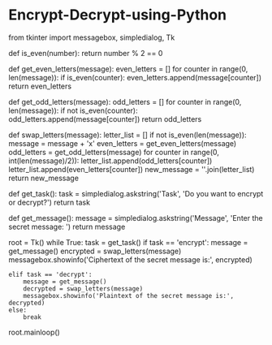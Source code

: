 # Encrypt-Decrypt-using-Python




from tkinter import messagebox, simpledialog, Tk

def is_even(number):
    return number % 2 == 0

def get_even_letters(message):
    even_letters = []
    for counter in range(0, len(message)):
        if is_even(counter):
            even_letters.append(message[counter])
    return even_letters

def get_odd_letters(message):
    odd_letters = []
    for counter in range(0, len(message)):
        if not is_even(counter):
            odd_letters.append(message[counter])
    return odd_letters

def swap_letters(message):
    letter_list = []
    if not is_even(len(message)):
        message = message + 'x'
    even_letters = get_even_letters(message)
    odd_letters = get_odd_letters(message)
    for counter in range(0, int(len(message)/2)):
        letter_list.append(odd_letters[counter])
        letter_list.append(even_letters[counter])
    new_message = ''.join(letter_list)
    return new_message

def get_task():
    task = simpledialog.askstring('Task', 'Do you want to encrypt or decrypt?')
    return task

def get_message():
    message = simpledialog.askstring('Message', 'Enter the secret message: ')
    return message

root = Tk()
while True:
    task = get_task()
    if task == 'encrypt':
        message = get_message()
        encrypted = swap_letters(message)
        messagebox.showinfo('Ciphertext of the secret message is:', encrypted)
        
    elif task == 'decrypt':
        message = get_message()
        decrypted = swap_letters(message)
        messagebox.showinfo('Plaintext of the secret message is:', decrypted)
    else:
        break
root.mainloop()
